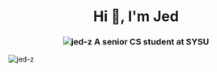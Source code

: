 <h1 align="center">Hi 👋, I'm Jed</h1>
<h3 align="center"><img src="https://komarev.com/ghpvc/?username=jed-z&label=Profile%20views&color=1b98f8&style=flat" alt="jed-z" /> A senior CS student at SYSU</h3>

<p><img align="left" src="https://github-readme-stats.vercel.app/api/top-langs?username=jed-z&show_icons=true&locale=en&layout=compact" alt="jed-z" /></p>
